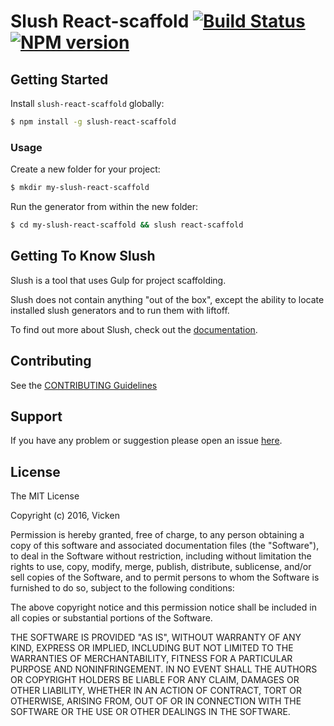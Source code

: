 # Slush React-scaffold [![Build Status](https://secure.travis-ci.org/baoshuaishuai/slush-react-scaffold.png?branch=master)](https://travis-ci.org/baoshuaishuai/slush-react-scaffold) [![NPM version](https://badge-me.herokuapp.com/api/npm/slush-react-scaffold.png)](http://badges.enytc.com/for/npm/slush-react-scaffold)

> 


## Getting Started

Install `slush-react-scaffold` globally:

```bash
$ npm install -g slush-react-scaffold
```

### Usage

Create a new folder for your project:

```bash
$ mkdir my-slush-react-scaffold
```

Run the generator from within the new folder:

```bash
$ cd my-slush-react-scaffold && slush react-scaffold
```

## Getting To Know Slush

Slush is a tool that uses Gulp for project scaffolding.

Slush does not contain anything "out of the box", except the ability to locate installed slush generators and to run them with liftoff.

To find out more about Slush, check out the [documentation](https://github.com/slushjs/slush).

## Contributing

See the [CONTRIBUTING Guidelines](https://github.com/baoshuaishuai/slush-react-scaffold/blob/master/CONTRIBUTING.md)

## Support
If you have any problem or suggestion please open an issue [here](https://github.com/baoshuaishuai/slush-react-scaffold/issues).

## License 

The MIT License

Copyright (c) 2016, Vicken

Permission is hereby granted, free of charge, to any person
obtaining a copy of this software and associated documentation
files (the "Software"), to deal in the Software without
restriction, including without limitation the rights to use,
copy, modify, merge, publish, distribute, sublicense, and/or sell
copies of the Software, and to permit persons to whom the
Software is furnished to do so, subject to the following
conditions:

The above copyright notice and this permission notice shall be
included in all copies or substantial portions of the Software.

THE SOFTWARE IS PROVIDED "AS IS", WITHOUT WARRANTY OF ANY KIND,
EXPRESS OR IMPLIED, INCLUDING BUT NOT LIMITED TO THE WARRANTIES
OF MERCHANTABILITY, FITNESS FOR A PARTICULAR PURPOSE AND
NONINFRINGEMENT. IN NO EVENT SHALL THE AUTHORS OR COPYRIGHT
HOLDERS BE LIABLE FOR ANY CLAIM, DAMAGES OR OTHER LIABILITY,
WHETHER IN AN ACTION OF CONTRACT, TORT OR OTHERWISE, ARISING
FROM, OUT OF OR IN CONNECTION WITH THE SOFTWARE OR THE USE OR
OTHER DEALINGS IN THE SOFTWARE.

